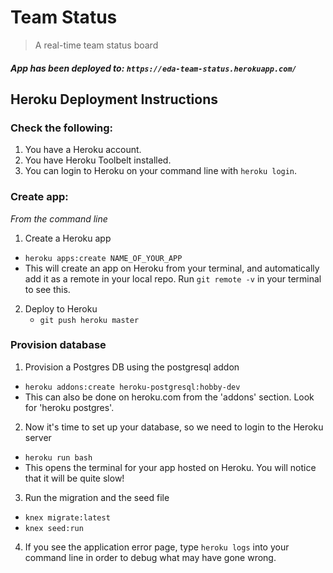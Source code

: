 # Team Status

> A real-time team status board

##### App has been deployed to: `https://eda-team-status.herokuapp.com/`


## Heroku Deployment Instructions

### Check the following:

1. You have a Heroku account.
2. You have Heroku Toolbelt installed.
3. You can login to Heroku on your command line with `heroku login`.

### Create app:

*From the command line*

1. Create a Heroku app
  - `heroku apps:create NAME_OF_YOUR_APP`
  - This will create an app on Heroku from your terminal, and automatically add it as a remote in your local repo. Run `git remote -v` in your terminal to see this.

2. Deploy to Heroku
    - `git push heroku master`

### Provision database

1. Provision a Postgres DB using the postgresql addon
  - `heroku addons:create heroku-postgresql:hobby-dev`
  - This can also be done on heroku.com from the 'addons' section. Look for 'heroku postgres'.

2. Now it's time to set up your database, so we need to login to the Heroku server
  - `heroku run bash`
  - This opens the terminal for your app hosted on Heroku. You will notice that it will be quite slow!

3. Run the migration and the seed file
  - `knex migrate:latest`
  - `knex seed:run`

4. If you see the application error page, type `heroku logs` into your command line in order to debug what may have gone wrong.

